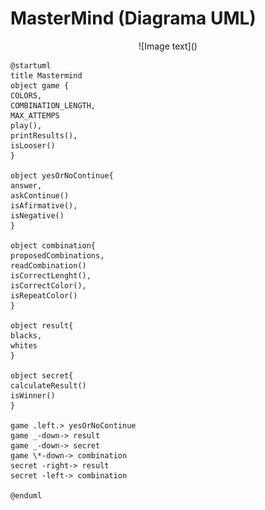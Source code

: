# MasterMind (Diagrama UML)

<p align="center">![Image text](<https://github.com/USantaTecla-ed-mpds/lab-dijkstra/blob/master/tech-js-basada-objetos/MasterMind/UML/Mastermind_UML.png>)</p>

```
@startuml
title Mastermind
object game {
COLORS,
COMBINATION_LENGTH,
MAX_ATTEMPS
play(),
printResults(),
isLooser()
}

object yesOrNoContinue{
answer,
askContinue()
isAfirmative(),
isNegative()
}

object combination{
proposedCombinations,
readCombination()
isCorrectLenght(),
isCorrectColor(),
isRepeatColor()
}

object result{
blacks,
whites
}

object secret{
calculateResult()
isWinner()
}

game .left.> yesOrNoContinue
game _-down-> result
game _-down-> secret
game \*-down-> combination
secret -right-> result
secret -left-> combination

@enduml
```
